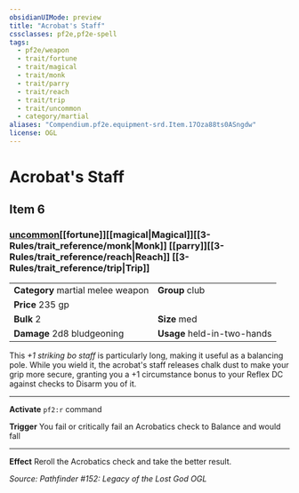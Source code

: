 ```yaml
---
obsidianUIMode: preview
title: "Acrobat's Staff"
cssclasses: pf2e,pf2e-spell
tags:
  - pf2e/weapon
  - trait/fortune
  - trait/magical
  - trait/monk
  - trait/parry
  - trait/reach
  - trait/trip
  - trait/uncommon
  - category/martial
aliases: "Compendium.pf2e.equipment-srd.Item.17Oza88ts0ASngdw"
license: OGL
---
```

# Acrobat's Staff
## Item 6
### [uncommon](uncommon.md "Uncommon Rarity Trait")[[fortune]][[magical|Magical]][[3-Rules/trait_reference/monk|Monk]] [[parry]][[3-Rules/trait_reference/reach|Reach]] [[3-Rules/trait_reference/trip|Trip]] 

|  |  |
| -- | -- |
| **Category** martial melee weapon | **Group** club |
| **Price** 235 gp |  |
| **Bulk** 2 | **Size** med |
| **Damage** 2d8 bludgeoning  | **Usage** held-in-two-hands |



This _+1 striking bo staff_ is particularly long, making it useful as a balancing pole. While you wield it, the acrobat's staff releases chalk dust to make your grip more secure, granting you a +1 circumstance bonus to your Reflex DC against checks to Disarm you of it.

* * *

**Activate** `pf2:r` command

**Trigger** You fail or critically fail an Acrobatics check to Balance and would fall

* * *

**Effect** Reroll the Acrobatics check and take the better result.

*Source: Pathfinder #152: Legacy of the Lost God*
*OGL*